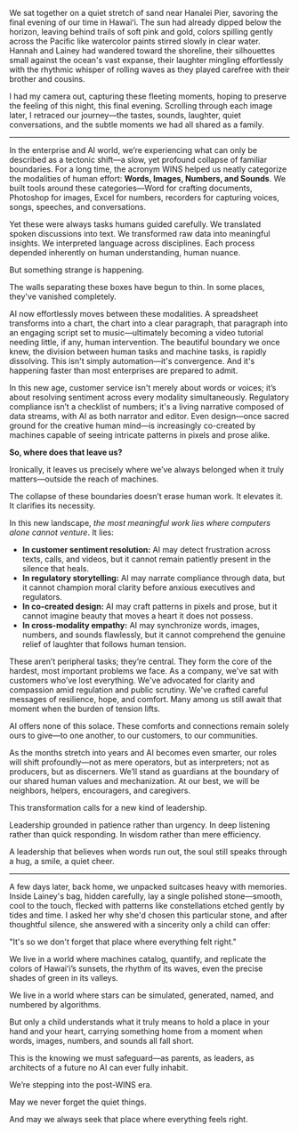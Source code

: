 We sat together on a quiet stretch of sand near Hanalei Pier, savoring the final evening of our time in Hawaiʻi. The sun had already dipped below the horizon, leaving behind trails of soft pink and gold, colors spilling gently across the Pacific like watercolor paints stirred slowly in clear water. Hannah and Lainey had wandered toward the shoreline, their silhouettes small against the ocean's vast expanse, their laughter mingling effortlessly with the rhythmic whisper of rolling waves as they played carefree with their brother and cousins.

I had my camera out, capturing these fleeting moments, hoping to preserve the feeling of this night, this final evening. Scrolling through each image later, I retraced our journey—the tastes, sounds, laughter, quiet conversations, and the subtle moments we had all shared as a family.

---

In the enterprise and AI world, we’re experiencing what can only be described as a tectonic shift—a slow, yet profound collapse of familiar boundaries. For a long time, the acronym WINS helped us neatly categorize the modalities of human effort: **Words, Images, Numbers, and Sounds**. We built tools around these categories—Word for crafting documents, Photoshop for images, Excel for numbers, recorders for capturing voices, songs, speeches, and conversations.

Yet these were always tasks humans guided carefully. We translated spoken discussions into text. We transformed raw data into meaningful insights. We interpreted language across disciplines. Each process depended inherently on human understanding, human nuance.

But something strange is happening.

The walls separating these boxes have begun to thin. In some places, they've vanished completely.

AI now effortlessly moves between these modalities. A spreadsheet transforms into a chart, the chart into a clear paragraph, that paragraph into an engaging script set to music—ultimately becoming a video tutorial needing little, if any, human intervention. The beautiful boundary we once knew, the division between human tasks and machine tasks, is rapidly dissolving. This isn't simply automation—it's convergence. And it's happening faster than most enterprises are prepared to admit.

In this new age, customer service isn't merely about words or voices; it’s about resolving sentiment across every modality simultaneously. Regulatory compliance isn’t a checklist of numbers; it's a living narrative composed of data streams, with AI as both narrator and editor. Even design—once sacred ground for the creative human mind—is increasingly co-created by machines capable of seeing intricate patterns in pixels and prose alike.

**So, where does that leave us?**

Ironically, it leaves us precisely where we’ve always belonged when it truly matters—outside the reach of machines.

The collapse of these boundaries doesn’t erase human work. It elevates it. It clarifies its necessity.

In this new landscape, *the most meaningful work lies where computers alone cannot venture*. It lies:

* **In customer sentiment resolution:** AI may detect frustration across texts, calls, and videos, but it cannot remain patiently present in the silence that heals.
* **In regulatory storytelling:** AI may narrate compliance through data, but it cannot champion moral clarity before anxious executives and regulators.
* **In co-created design:** AI may craft patterns in pixels and prose, but it cannot imagine beauty that moves a heart it does not possess.
* **In cross-modality empathy:** AI may synchronize words, images, numbers, and sounds flawlessly, but it cannot comprehend the genuine relief of laughter that follows human tension.

These aren’t peripheral tasks; they’re central. They form the core of the hardest, most important problems we face. As a company, we've sat with customers who’ve lost everything. We've advocated for clarity and compassion amid regulation and public scrutiny. We've crafted careful messages of resilience, hope, and comfort. Many among us still await that moment when the burden of tension lifts.

AI offers none of this solace. These comforts and connections remain solely ours to give—to one another, to our customers, to our communities.

As the months stretch into years and AI becomes even smarter, our roles will shift profoundly—not as mere operators, but as interpreters; not as producers, but as discerners. We’ll stand as guardians at the boundary of our shared human values and mechanization. At our best, we will be neighbors, helpers, encouragers, and caregivers.

This transformation calls for a new kind of leadership.

Leadership grounded in patience rather than urgency. In deep listening rather than quick responding. In wisdom rather than mere efficiency.

A leadership that believes when words run out, the soul still speaks through a hug, a smile, a quiet cheer.

---

A few days later, back home, we unpacked suitcases heavy with memories. Inside Lainey's bag, hidden carefully, lay a single polished stone—smooth, cool to the touch, flecked with patterns like constellations etched gently by tides and time. I asked her why she'd chosen this particular stone, and after thoughtful silence, she answered with a sincerity only a child can offer:

"It's so we don't forget that place where everything felt right."

We live in a world where machines catalog, quantify, and replicate the colors of Hawaiʻi’s sunsets, the rhythm of its waves, even the precise shades of green in its valleys.

We live in a world where stars can be simulated, generated, named, and numbered by algorithms.

But only a child understands what it truly means to hold a place in your hand and your heart, carrying something home from a moment when words, images, numbers, and sounds all fall short.

This is the knowing we must safeguard—as parents, as leaders, as architects of a future no AI can ever fully inhabit.

We’re stepping into the post-WINS era.

May we never forget the quiet things.

And may we always seek that place where everything feels right.
